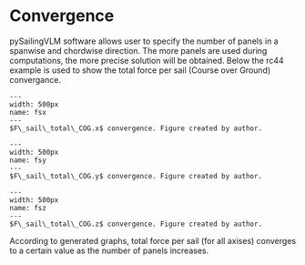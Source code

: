 # Convergence

pySailingVLM software allows user to specify the number of panels in a spanwise and chordwise direction. The more panels are used during computations, the more precise solution will be obtained. Below the rc44 example is used to show the total force per sail (Course over Ground) convergance.



```{figure} ../../figures/fsx.png
---
width: 500px
name: fsx
---
$F\_sail\_total\_COG.x$ convergence. Figure created by author.
```

```{figure} ../../figures/fsy.png
---
width: 500px
name: fsy
---
$F\_sail\_total\_COG.y$ convergence. Figure created by author.
```

```{figure} ../../figures/fsz.png
---
width: 500px
name: fsz
---
$F\_sail\_total\_COG.z$ convergence. Figure created by author.
```

According to generated graphs, total force per sail (for all axises) converges to a certain value as the number of panels increases.